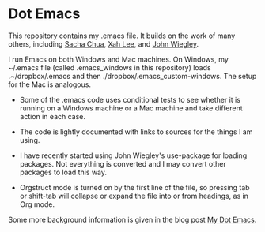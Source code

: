 Dot Emacs 
==========

This repository contains my .emacs file.
It builds on the work of many others, including
[Sacha Chua](https://github.com/sachac),
[Xah Lee](https://github.com/xahlee), and
[John Wiegley](https://github.com/jwiegley).

I run Emacs on both Windows and Mac machines.  On Windows, my ~/.emacs file
(called .emacs_windows in this repository) loads .~/dropbox/.emacs and
then ./dropbox/.emacs_custom-windows.
The setup for the Mac is analogous.

* Some of the .emacs code uses conditional tests to see whether it is
  running on a Windows machine or a Mac machine and take different action
  in each case.

* The code is lightly documented with links to sources for the
  things I am using.

* I have recently started using John Wiegley's use-package for loading
  packages.  Not everything is converted and I may convert other packages to
  load this way.

* Orgstruct mode is turned on by the first line of the file, so pressing
  tab or shift-tab will collapse or expand the file into or from headings,
  as in Org mode.

Some more background information is given in the blog post
[My Dot Emacs](https://nickhigham.wordpress.com/2015/06/18/my-dot-emacs).
